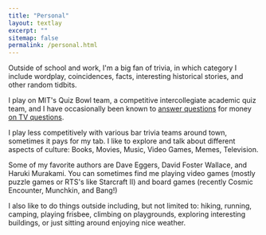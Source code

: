 ```yaml
---
title: "Personal"
layout: textlay
excerpt: ""
sitemap: false
permalink: /personal.html
---
```


Outside of school and work, I'm a big fan of trivia, in which category I include wordplay, coincidences, facts, interesting historical stories, and other random tidbits.

I play on MIT's Quiz Bowl team, a competitive intercollegiate academic quiz team, and I have occasionally been known to [answer questions](images/sam_images/trebek.jpg) for money [on TV questions](images/sam_images/millionaire.jpg). 

I play less competitively with various bar trivia teams around town, sometimes it pays for my tab. I like to explore and talk about different aspects of culture: Books, Movies, Music, Video Games, Memes, Television.
	
Some of my favorite authors are Dave Eggers, David Foster Wallace, and Haruki Murakami.
You can sometimes find me playing video games (mostly puzzle games or RTS's like Starcraft II) and board games (recently Cosmic Encounter, Munchkin, and Bang!)
	
I also like to do things outside including, but not limited to: hiking, running, camping, playing frisbee, climbing on playgrounds, exploring interesting buildings, or just sitting around enjoying nice weather.